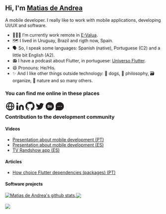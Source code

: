 ## Hi, I'm [Matias de Andrea](https://deandreamatias.com)
A mobile developer. I really like to work with mobile applications, developing UI/UX and software.


- 👨🏽‍💻 I’m currently work remote in [E-Valua](https://www.e-valua.es/).
- 🗺 I lived in Uruguay, Brazil and rigth now, Spain.
- 🗣 So, I speak some languages: Spanish (native), Portuguese (C2) and a little bit English (A2).
- 📻 I have a podcast about Flutter, in portuguese: [Universo Flutter](https://anchor.fm/universoflutter).
- 😄 Pronouns: He/His.
- ✨ And I like other things outside technology: 🐶 dogs, 📖 philosophy, 🗃 organize, 🌳 nature and so many others.

### You can find me online in these places

<a href="https://deandreamatias.com">
  <img align="left" alt="Matias de Andrea's Website" width="32px" src="https://raw.githubusercontent.com/akveo/eva-icons/master/package/icons/fill/svg/globe.svg" />
</a>
<a href="https://linkedin.com/in/deandreamatias">
  <img align="left" alt="Matias de Andrea's Linkdein" width="32px" src="https://raw.githubusercontent.com/akveo/eva-icons/master/package/icons/fill/svg/linkedin.svg" />
</a>
<a href="https://github.com/deandreamatias">
  <img align="left" alt="Matias de Andrea's Github" width="32px" src="https://raw.githubusercontent.com/akveo/eva-icons/master/package/icons/fill/svg/github.svg" />
</a>
<a href="https://twitter.com/deandreamatias">
  <img align="left" alt="Matias de Andrea's Twitter" width="32px" src="https://raw.githubusercontent.com/akveo/eva-icons/master/package/icons/fill/svg/twitter.svg" />
</a>
<a href="https://behance.net/deandreamatias">
  <img align="left" alt="Matias de Andrea's Behance" width="32px" src="https://raw.githubusercontent.com/akveo/eva-icons/master/package/icons/fill/svg/behance.svg" />
</a>
<a href="https://t.me/deandreamatias">
  <img align="left" alt="Matias de Andrea's Telegram" width="32px" src="https://raw.githubusercontent.com/akveo/eva-icons/master/package/icons/fill/svg/message-circle.svg" />
</a>

<br/>

### Contribution to the development community

#### Videos

  - [Presentation about mobile development (PT)](https://youtu.be/wGnb65r8RIA?t=25)
  - [Presentation about mobile development (ES)](https://youtu.be/EQUxi4gKoLA)
  - [TV Randshow app (ES)](https://youtu.be/Ggio7N9eUqk?t=4111)

#### Articles

  - [How choice Flutter dependencies (packages) (PT)](https://medium.com/@deandreamatias/escolhendo-dependencias-packages-em-flutter-5ab5515d3771)

#### Software projects

<a href="https://github.com/deandreamatias">
 <img align="center" src="https://github-readme-stats.vercel.app/api?username=deandreamatias&show_icons=true&theme=dark&layout=compact" alt="Matias de Andrea's github stats"/>
</a>
<a href="https://github.com/deandreamatias">
  <img align="center" src="https://github-readme-stats.vercel.app/api/top-langs/?username=deandreamatias&theme=dark&layout=compact" />
</a>
<br/>
<br/>
<a href="https://github.com/deandreamatias/tv-randshow">
  <img align="center" src="https://github-readme-stats.vercel.app/api/pin/?username=deandreamatias&repo=tv-randshow&theme=dark" />
</a>
